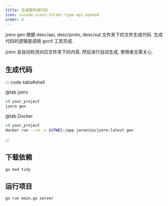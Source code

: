 ```yaml
---
title: 生成服务端代码
icon: vscode-icons:folder-type-api-opened
order: 4
---
```


jzero gen 根据 desc/api, desc/proto, desc/sql 文件夹下的文件生成代码. 生成代码的逻辑是调用 goctl 工具完成.

jzero 会自动检测对应文件夹下的内容, 然后进行自动生成, 使用者无需关心.

## 生成代码

::: code-tabs#shell

@tab jzero

```bash
cd your_project
jzero gen
```

@tab Docker

```bash
cd your_project
docker run --rm -v ${PWD}:/app jaronnie/jzero:latest gen
```
:::

## 下载依赖

```shell
go mod tidy
```

## 运行项目

```shell
go run main.go server
```
